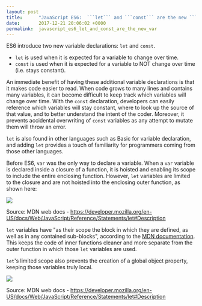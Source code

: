 ```yaml
---
layout: post
title:      "JavaScript ES6:  ```let``` and ```const``` are the new ```var```"
date:       2017-12-21 20:06:02 +0000
permalink:  javascript_es6_let_and_const_are_the_new_var
---
```


ES6 introduce two new variable declarations: ```let``` and ```const```.

*  ```let``` is used when it is expected for a variable to change over time.
*  ```const``` is used when it is expected for a variable to NOT change over time (i.e. stays constant).

An immediate benefit of having these additional variable declarations is that it makes code easier to read.  When code grows to many lines and contains many variables, it can become difficult to keep track which variables will change over time.  With the ```const``` declaration, developers can easily reference which variables will stay constant, where to look up the source of that value, and to better understand the intent of the coder.  Moreover, it prevents accidental overwriting of ```const``` variables as any attempt to mutate them will throw an error.

```let```  is also found in other languages such as Basic for variable declaration, and adding ```let``` provides a touch of familiarity for programmers coming from those other languages.

Before ES6, ```var``` was the only way to declare a variable.  When a ```var``` variable is declared inside a closure of a function, it is hoisted and enabling its scope to include the entire enclosing function.   However, ```let``` variables are limited to the closure and are not hoisted into the enclosing outer function, as shown here:

![](https://i.imgur.com/BfbgtbZ.png)

Source: MDN web docs - https://developer.mozilla.org/en-US/docs/Web/JavaScript/Reference/Statements/let#Description

```let``` variables have "as their scope the block in which they are defined, as well as in any contained sub-blocks", according to the [MDN documentation](https://developer.mozilla.org/en-US/docs/Web/JavaScript/Reference/Statements/let#Description ).  This keeps the code of inner functions cleaner and more separate from the outer function in which those ```let``` variables are used.

 ```let```'s limited scope also prevents the creation of a global object property, keeping those variables truly local.
 
 ![](https://i.imgur.com/y2j8gVn.png)
 
 Source: MDN web docs - https://developer.mozilla.org/en-US/docs/Web/JavaScript/Reference/Statements/let#Description
